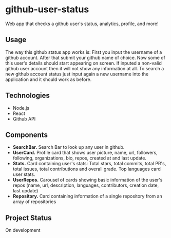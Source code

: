 # github-user-status

Web app that checks a github user's status, analytics, profile, and more!

## Usage

The way this github status app works is:
First you input the username of a github account.
After that submit your github name of choice.
Now some of this user's details should start appearing on screen.
If inputed a non-valid github user account then it will not show any information at all.
To search a new github account status just input again a new username into the application and it should work as before.

## Technologies

-   Node.js
-   React
-   Github API

## Components

-   **SearchBar.** Search Bar to look up any user in github.
-   **UserCard.** Profile card that shows user picture, name, url, followers, following, organizations, bio, repos, created at and last update.
-   **Stats.** Card containing user's stats: Total stars, total commits, total PR's, total issues, total contributions and overall grade. Top languages card user stats.
-   **UserRepos.** Carousel of cards showing basic information of the user's repos (name, url, description, languages, contributors, creation date, last update)
-   **Repository.** Card containing information of a single repository from an array of repositories

## Project Status

On development
